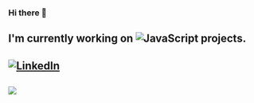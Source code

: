 ### Hi there 👋

## I'm currently working on ![JavaScript](https://img.shields.io/badge/javascript-%23323330.svg?style=for-the-badge&logo=javascript&logoColor=%23F7DF1E) projects.
## [![LinkedIn](https://img.shields.io/badge/linkedin-%230077B5.svg?style=for-the-badge&logo=linkedin&logoColor=white)](https://www.linkedin.com/in/canberk-akartuna-8931a9166/) 
## ![](https://komarev.com/ghpvc/?username=canberkakartuna)

<!--
**canberkakartuna/canberkakartuna** is a ✨ _special_ ✨ repository because its `README.md` (this file) appears on your GitHub profile.

Here are some ideas to get you started:

- 🔭 I’m currently working on ...
- 🌱 I’m currently learning ...
- 👯 I’m looking to collaborate on ...
- 🤔 I’m looking for help with ...
- 💬 Ask me about ...
- 📫 How to reach me: ...
- 😄 Pronouns: ...
- ⚡ Fun fact: ...
-->

